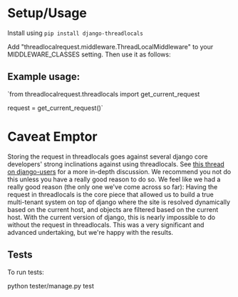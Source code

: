 Setup/Usage
===========
Install using `pip install django-threadlocals`

Add "threadlocalrequest.middleware.ThreadLocalMiddleware" to your MIDDLEWARE_CLASSES setting.
Then use it as follows:

Example usage:
--------------
`from threadlocalrequest.threadlocals import get_current_request

request = get_current_request()`


Caveat Emptor
==================

Storing the request in threadlocals goes against several django core developers' strong inclinations against using threadlocals.
See [this thread on django-users](https://groups.google.com/forum/?fromgroups=#!topic/django-users/5681nX0YPgQ) for a more in-depth discussion.
We recommend you not do this unless you have a really good reason to do so. We feel like we had a really good
reason (the only one we've come across so far):
Having the request in threadlocals is the core piece that allowed us to build a true multi-tenant system on top of django where the site is resolved dynamically based on the current host,
and  objects are filtered based on the current host. With the current version of django, this is nearly impossible to do without the request in threadlocals.  This was a very significant and advanced undertaking, but we're happy with the results.


Tests
-----

To run tests:

python tester/manage.py test

